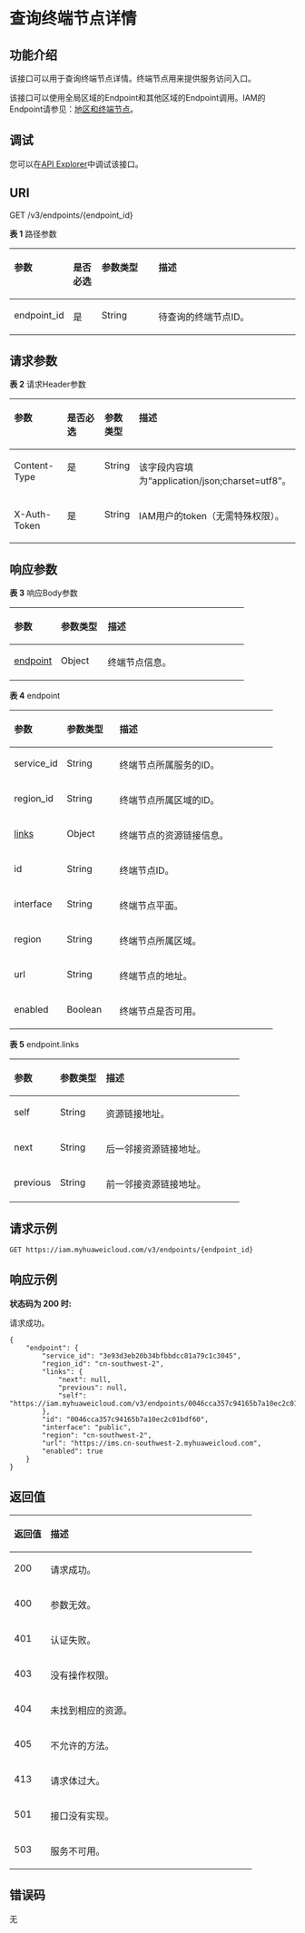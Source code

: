 # 查询终端节点详情<a name="iam_16_0005"></a>

## 功能介绍<a name="zh-cn_topic_0222037495_section0757151820531"></a>

该接口可以用于查询终端节点详情。终端节点用来提供服务访问入口。

该接口可以使用全局区域的Endpoint和其他区域的Endpoint调用。IAM的Endpoint请参见：[地区和终端节点](https://developer.huaweicloud.com/endpoint?IAM)。

## 调试<a name="section4996024135916"></a>

您可以在[API Explorer](https://apiexplorer.developer.huaweicloud.com/apiexplorer/doc?product=IAM&api=KeystoneShowEndpoint)中调试该接口。

## URI<a name="zh-cn_topic_0222037495_section18759111815535"></a>

GET /v3/endpoints/\{endpoint\_id\}

**表 1**  路径参数

<a name="zh-cn_topic_0222037495_table276181865320"></a>
<table><thead align="left"><tr id="zh-cn_topic_0222037495_row476115188537"><th class="cellrowborder" valign="top" width="20%" id="mcps1.2.5.1.1"><p id="zh-cn_topic_0222037495_p187612189539"><a name="zh-cn_topic_0222037495_p187612189539"></a><a name="zh-cn_topic_0222037495_p187612189539"></a>参数</p>
</th>
<th class="cellrowborder" valign="top" width="10%" id="mcps1.2.5.1.2"><p id="zh-cn_topic_0222037495_p1876215181534"><a name="zh-cn_topic_0222037495_p1876215181534"></a><a name="zh-cn_topic_0222037495_p1876215181534"></a>是否必选</p>
</th>
<th class="cellrowborder" valign="top" width="20%" id="mcps1.2.5.1.3"><p id="zh-cn_topic_0222037495_p1076361865317"><a name="zh-cn_topic_0222037495_p1076361865317"></a><a name="zh-cn_topic_0222037495_p1076361865317"></a>参数类型</p>
</th>
<th class="cellrowborder" valign="top" width="50%" id="mcps1.2.5.1.4"><p id="zh-cn_topic_0222037495_p1676319189539"><a name="zh-cn_topic_0222037495_p1676319189539"></a><a name="zh-cn_topic_0222037495_p1676319189539"></a>描述</p>
</th>
</tr>
</thead>
<tbody><tr id="zh-cn_topic_0222037495_row1576112186536"><td class="cellrowborder" valign="top" width="20%" headers="mcps1.2.5.1.1 "><p id="zh-cn_topic_0222037495_p1076451895316"><a name="zh-cn_topic_0222037495_p1076451895316"></a><a name="zh-cn_topic_0222037495_p1076451895316"></a>endpoint_id</p>
</td>
<td class="cellrowborder" valign="top" width="10%" headers="mcps1.2.5.1.2 "><p id="zh-cn_topic_0222037495_p7764161811530"><a name="zh-cn_topic_0222037495_p7764161811530"></a><a name="zh-cn_topic_0222037495_p7764161811530"></a>是</p>
</td>
<td class="cellrowborder" valign="top" width="20%" headers="mcps1.2.5.1.3 "><p id="zh-cn_topic_0222037495_p15765018165316"><a name="zh-cn_topic_0222037495_p15765018165316"></a><a name="zh-cn_topic_0222037495_p15765018165316"></a>String</p>
</td>
<td class="cellrowborder" valign="top" width="50%" headers="mcps1.2.5.1.4 "><p id="zh-cn_topic_0222037495_p1776512189539"><a name="zh-cn_topic_0222037495_p1776512189539"></a><a name="zh-cn_topic_0222037495_p1776512189539"></a>待查询的终端节点ID。</p>
</td>
</tr>
</tbody>
</table>

## 请求参数<a name="zh-cn_topic_0222037495_section776621845311"></a>

**表 2**  请求Header参数

<a name="zh-cn_topic_0222037495_HeaderParameter"></a>
<table><thead align="left"><tr id="zh-cn_topic_0222037495_row5767718175314"><th class="cellrowborder" valign="top" width="20%" id="mcps1.2.5.1.1"><p id="zh-cn_topic_0222037495_p0768818195314"><a name="zh-cn_topic_0222037495_p0768818195314"></a><a name="zh-cn_topic_0222037495_p0768818195314"></a>参数</p>
</th>
<th class="cellrowborder" valign="top" width="20%" id="mcps1.2.5.1.2"><p id="zh-cn_topic_0222037495_p1976861845310"><a name="zh-cn_topic_0222037495_p1976861845310"></a><a name="zh-cn_topic_0222037495_p1976861845310"></a>是否必选</p>
</th>
<th class="cellrowborder" valign="top" width="10%" id="mcps1.2.5.1.3"><p id="zh-cn_topic_0222037495_p1576915182533"><a name="zh-cn_topic_0222037495_p1576915182533"></a><a name="zh-cn_topic_0222037495_p1576915182533"></a>参数类型</p>
</th>
<th class="cellrowborder" valign="top" width="50%" id="mcps1.2.5.1.4"><p id="zh-cn_topic_0222037495_p976991810538"><a name="zh-cn_topic_0222037495_p976991810538"></a><a name="zh-cn_topic_0222037495_p976991810538"></a>描述</p>
</th>
</tr>
</thead>
<tbody><tr id="zh-cn_topic_0222037495_row19767118185310"><td class="cellrowborder" valign="top" width="20%" headers="mcps1.2.5.1.1 "><p id="zh-cn_topic_0222037495_p177701618135311"><a name="zh-cn_topic_0222037495_p177701618135311"></a><a name="zh-cn_topic_0222037495_p177701618135311"></a>Content-Type</p>
</td>
<td class="cellrowborder" valign="top" width="20%" headers="mcps1.2.5.1.2 "><p id="zh-cn_topic_0222037495_p97701918105318"><a name="zh-cn_topic_0222037495_p97701918105318"></a><a name="zh-cn_topic_0222037495_p97701918105318"></a>是</p>
</td>
<td class="cellrowborder" valign="top" width="10%" headers="mcps1.2.5.1.3 "><p id="zh-cn_topic_0222037495_p19771418125313"><a name="zh-cn_topic_0222037495_p19771418125313"></a><a name="zh-cn_topic_0222037495_p19771418125313"></a>String</p>
</td>
<td class="cellrowborder" valign="top" width="50%" headers="mcps1.2.5.1.4 "><p id="zh-cn_topic_0222037495_p1377161816535"><a name="zh-cn_topic_0222037495_p1377161816535"></a><a name="zh-cn_topic_0222037495_p1377161816535"></a>该字段内容填为“application/json;charset=utf8”。</p>
</td>
</tr>
<tr id="zh-cn_topic_0222037495_row6767201810539"><td class="cellrowborder" valign="top" width="20%" headers="mcps1.2.5.1.1 "><p id="zh-cn_topic_0222037495_p7772181814537"><a name="zh-cn_topic_0222037495_p7772181814537"></a><a name="zh-cn_topic_0222037495_p7772181814537"></a>X-Auth-Token</p>
</td>
<td class="cellrowborder" valign="top" width="20%" headers="mcps1.2.5.1.2 "><p id="zh-cn_topic_0222037495_p18773161855313"><a name="zh-cn_topic_0222037495_p18773161855313"></a><a name="zh-cn_topic_0222037495_p18773161855313"></a>是</p>
</td>
<td class="cellrowborder" valign="top" width="10%" headers="mcps1.2.5.1.3 "><p id="zh-cn_topic_0222037495_p1577411189535"><a name="zh-cn_topic_0222037495_p1577411189535"></a><a name="zh-cn_topic_0222037495_p1577411189535"></a>String</p>
</td>
<td class="cellrowborder" valign="top" width="50%" headers="mcps1.2.5.1.4 "><p id="zh-cn_topic_0222037495_p157751318165317"><a name="zh-cn_topic_0222037495_p157751318165317"></a><a name="zh-cn_topic_0222037495_p157751318165317"></a>IAM用户的token（无需特殊权限）。</p>
</td>
</tr>
</tbody>
</table>

## 响应参数<a name="zh-cn_topic_0222037495_section377641895311"></a>

**表 3**  响应Body参数

<a name="zh-cn_topic_0222037495_responseParameter"></a>
<table><thead align="left"><tr id="zh-cn_topic_0222037495_row8777131816539"><th class="cellrowborder" valign="top" width="20%" id="mcps1.2.4.1.1"><p id="zh-cn_topic_0222037495_p187781418105319"><a name="zh-cn_topic_0222037495_p187781418105319"></a><a name="zh-cn_topic_0222037495_p187781418105319"></a>参数</p>
</th>
<th class="cellrowborder" valign="top" width="20%" id="mcps1.2.4.1.2"><p id="zh-cn_topic_0222037495_p1077817184537"><a name="zh-cn_topic_0222037495_p1077817184537"></a><a name="zh-cn_topic_0222037495_p1077817184537"></a>参数类型</p>
</th>
<th class="cellrowborder" valign="top" width="60%" id="mcps1.2.4.1.3"><p id="zh-cn_topic_0222037495_p677941855314"><a name="zh-cn_topic_0222037495_p677941855314"></a><a name="zh-cn_topic_0222037495_p677941855314"></a>描述</p>
</th>
</tr>
</thead>
<tbody><tr id="zh-cn_topic_0222037495_row13777161815312"><td class="cellrowborder" valign="top" width="20%" headers="mcps1.2.4.1.1 "><p id="zh-cn_topic_0222037495_p57794181533"><a name="zh-cn_topic_0222037495_p57794181533"></a><a name="zh-cn_topic_0222037495_p57794181533"></a><a href="#zh-cn_topic_0222037495_response_Rs163EndpointsArritem">endpoint</a></p>
</td>
<td class="cellrowborder" valign="top" width="20%" headers="mcps1.2.4.1.2 "><p id="zh-cn_topic_0222037495_p11780151845314"><a name="zh-cn_topic_0222037495_p11780151845314"></a><a name="zh-cn_topic_0222037495_p11780151845314"></a>Object</p>
</td>
<td class="cellrowborder" valign="top" width="60%" headers="mcps1.2.4.1.3 "><p id="zh-cn_topic_0222037495_p13780161818535"><a name="zh-cn_topic_0222037495_p13780161818535"></a><a name="zh-cn_topic_0222037495_p13780161818535"></a>终端节点信息。</p>
</td>
</tr>
</tbody>
</table>

**表 4**  endpoint

<a name="zh-cn_topic_0222037495_response_Rs163EndpointsArritem"></a>
<table><thead align="left"><tr id="zh-cn_topic_0222037495_row878151810537"><th class="cellrowborder" valign="top" width="20%" id="mcps1.2.4.1.1"><p id="zh-cn_topic_0222037495_p16783121875315"><a name="zh-cn_topic_0222037495_p16783121875315"></a><a name="zh-cn_topic_0222037495_p16783121875315"></a>参数</p>
</th>
<th class="cellrowborder" valign="top" width="20%" id="mcps1.2.4.1.2"><p id="zh-cn_topic_0222037495_p107831918195317"><a name="zh-cn_topic_0222037495_p107831918195317"></a><a name="zh-cn_topic_0222037495_p107831918195317"></a>参数类型</p>
</th>
<th class="cellrowborder" valign="top" width="60%" id="mcps1.2.4.1.3"><p id="zh-cn_topic_0222037495_p11784131865318"><a name="zh-cn_topic_0222037495_p11784131865318"></a><a name="zh-cn_topic_0222037495_p11784131865318"></a>描述</p>
</th>
</tr>
</thead>
<tbody><tr id="zh-cn_topic_0222037495_row8781518185320"><td class="cellrowborder" valign="top" width="20%" headers="mcps1.2.4.1.1 "><p id="zh-cn_topic_0222037495_p2078411819538"><a name="zh-cn_topic_0222037495_p2078411819538"></a><a name="zh-cn_topic_0222037495_p2078411819538"></a>service_id</p>
</td>
<td class="cellrowborder" valign="top" width="20%" headers="mcps1.2.4.1.2 "><p id="zh-cn_topic_0222037495_p678571895320"><a name="zh-cn_topic_0222037495_p678571895320"></a><a name="zh-cn_topic_0222037495_p678571895320"></a>String</p>
</td>
<td class="cellrowborder" valign="top" width="60%" headers="mcps1.2.4.1.3 "><p id="zh-cn_topic_0222037495_p7785181816536"><a name="zh-cn_topic_0222037495_p7785181816536"></a><a name="zh-cn_topic_0222037495_p7785181816536"></a>终端节点所属服务的ID。</p>
</td>
</tr>
<tr id="zh-cn_topic_0222037495_row57818182539"><td class="cellrowborder" valign="top" width="20%" headers="mcps1.2.4.1.1 "><p id="zh-cn_topic_0222037495_p1778621895314"><a name="zh-cn_topic_0222037495_p1778621895314"></a><a name="zh-cn_topic_0222037495_p1778621895314"></a>region_id</p>
</td>
<td class="cellrowborder" valign="top" width="20%" headers="mcps1.2.4.1.2 "><p id="zh-cn_topic_0222037495_p6787111855310"><a name="zh-cn_topic_0222037495_p6787111855310"></a><a name="zh-cn_topic_0222037495_p6787111855310"></a>String</p>
</td>
<td class="cellrowborder" valign="top" width="60%" headers="mcps1.2.4.1.3 "><p id="zh-cn_topic_0222037495_p1878720188532"><a name="zh-cn_topic_0222037495_p1878720188532"></a><a name="zh-cn_topic_0222037495_p1878720188532"></a>终端节点所属区域的ID。</p>
</td>
</tr>
<tr id="zh-cn_topic_0222037495_row378181855315"><td class="cellrowborder" valign="top" width="20%" headers="mcps1.2.4.1.1 "><p id="zh-cn_topic_0222037495_p178817181538"><a name="zh-cn_topic_0222037495_p178817181538"></a><a name="zh-cn_topic_0222037495_p178817181538"></a><a href="#zh-cn_topic_0222037495_response_Rs163EndpointsArritemLinks">links</a></p>
</td>
<td class="cellrowborder" valign="top" width="20%" headers="mcps1.2.4.1.2 "><p id="zh-cn_topic_0222037495_p157881318115310"><a name="zh-cn_topic_0222037495_p157881318115310"></a><a name="zh-cn_topic_0222037495_p157881318115310"></a>Object</p>
</td>
<td class="cellrowborder" valign="top" width="60%" headers="mcps1.2.4.1.3 "><p id="zh-cn_topic_0222037495_p117891418205315"><a name="zh-cn_topic_0222037495_p117891418205315"></a><a name="zh-cn_topic_0222037495_p117891418205315"></a>终端节点的资源链接信息。</p>
</td>
</tr>
<tr id="zh-cn_topic_0222037495_row13781141825310"><td class="cellrowborder" valign="top" width="20%" headers="mcps1.2.4.1.1 "><p id="zh-cn_topic_0222037495_p579021814532"><a name="zh-cn_topic_0222037495_p579021814532"></a><a name="zh-cn_topic_0222037495_p579021814532"></a>id</p>
</td>
<td class="cellrowborder" valign="top" width="20%" headers="mcps1.2.4.1.2 "><p id="zh-cn_topic_0222037495_p7790181811532"><a name="zh-cn_topic_0222037495_p7790181811532"></a><a name="zh-cn_topic_0222037495_p7790181811532"></a>String</p>
</td>
<td class="cellrowborder" valign="top" width="60%" headers="mcps1.2.4.1.3 "><p id="zh-cn_topic_0222037495_p1379101865310"><a name="zh-cn_topic_0222037495_p1379101865310"></a><a name="zh-cn_topic_0222037495_p1379101865310"></a>终端节点ID。</p>
</td>
</tr>
<tr id="zh-cn_topic_0222037495_row178115180533"><td class="cellrowborder" valign="top" width="20%" headers="mcps1.2.4.1.1 "><p id="zh-cn_topic_0222037495_p1279214188532"><a name="zh-cn_topic_0222037495_p1279214188532"></a><a name="zh-cn_topic_0222037495_p1279214188532"></a>interface</p>
</td>
<td class="cellrowborder" valign="top" width="20%" headers="mcps1.2.4.1.2 "><p id="zh-cn_topic_0222037495_p18792151815538"><a name="zh-cn_topic_0222037495_p18792151815538"></a><a name="zh-cn_topic_0222037495_p18792151815538"></a>String</p>
</td>
<td class="cellrowborder" valign="top" width="60%" headers="mcps1.2.4.1.3 "><p id="zh-cn_topic_0222037495_p137931518145319"><a name="zh-cn_topic_0222037495_p137931518145319"></a><a name="zh-cn_topic_0222037495_p137931518145319"></a>终端节点平面。</p>
</td>
</tr>
<tr id="zh-cn_topic_0222037495_row778181813537"><td class="cellrowborder" valign="top" width="20%" headers="mcps1.2.4.1.1 "><p id="zh-cn_topic_0222037495_p4793151812533"><a name="zh-cn_topic_0222037495_p4793151812533"></a><a name="zh-cn_topic_0222037495_p4793151812533"></a>region</p>
</td>
<td class="cellrowborder" valign="top" width="20%" headers="mcps1.2.4.1.2 "><p id="zh-cn_topic_0222037495_p157941018155313"><a name="zh-cn_topic_0222037495_p157941018155313"></a><a name="zh-cn_topic_0222037495_p157941018155313"></a>String</p>
</td>
<td class="cellrowborder" valign="top" width="60%" headers="mcps1.2.4.1.3 "><p id="zh-cn_topic_0222037495_p079451855310"><a name="zh-cn_topic_0222037495_p079451855310"></a><a name="zh-cn_topic_0222037495_p079451855310"></a>终端节点所属区域。</p>
</td>
</tr>
<tr id="zh-cn_topic_0222037495_row0781141810532"><td class="cellrowborder" valign="top" width="20%" headers="mcps1.2.4.1.1 "><p id="zh-cn_topic_0222037495_p117951418105311"><a name="zh-cn_topic_0222037495_p117951418105311"></a><a name="zh-cn_topic_0222037495_p117951418105311"></a>url</p>
</td>
<td class="cellrowborder" valign="top" width="20%" headers="mcps1.2.4.1.2 "><p id="zh-cn_topic_0222037495_p127961818115310"><a name="zh-cn_topic_0222037495_p127961818115310"></a><a name="zh-cn_topic_0222037495_p127961818115310"></a>String</p>
</td>
<td class="cellrowborder" valign="top" width="60%" headers="mcps1.2.4.1.3 "><p id="zh-cn_topic_0222037495_p7796161805315"><a name="zh-cn_topic_0222037495_p7796161805315"></a><a name="zh-cn_topic_0222037495_p7796161805315"></a>终端节点的地址。</p>
</td>
</tr>
<tr id="zh-cn_topic_0222037495_row1878141810539"><td class="cellrowborder" valign="top" width="20%" headers="mcps1.2.4.1.1 "><p id="zh-cn_topic_0222037495_p207975188530"><a name="zh-cn_topic_0222037495_p207975188530"></a><a name="zh-cn_topic_0222037495_p207975188530"></a>enabled</p>
</td>
<td class="cellrowborder" valign="top" width="20%" headers="mcps1.2.4.1.2 "><p id="zh-cn_topic_0222037495_p77971818105314"><a name="zh-cn_topic_0222037495_p77971818105314"></a><a name="zh-cn_topic_0222037495_p77971818105314"></a>Boolean</p>
</td>
<td class="cellrowborder" valign="top" width="60%" headers="mcps1.2.4.1.3 "><p id="zh-cn_topic_0222037495_p10798121812532"><a name="zh-cn_topic_0222037495_p10798121812532"></a><a name="zh-cn_topic_0222037495_p10798121812532"></a>终端节点是否可用。</p>
</td>
</tr>
</tbody>
</table>

**表 5**  endpoint.links

<a name="zh-cn_topic_0222037495_response_Rs163EndpointsArritemLinks"></a>
<table><thead align="left"><tr id="zh-cn_topic_0222037495_row14798018125315"><th class="cellrowborder" valign="top" width="20%" id="mcps1.2.4.1.1"><p id="zh-cn_topic_0222037495_p14799618115313"><a name="zh-cn_topic_0222037495_p14799618115313"></a><a name="zh-cn_topic_0222037495_p14799618115313"></a>参数</p>
</th>
<th class="cellrowborder" valign="top" width="20%" id="mcps1.2.4.1.2"><p id="zh-cn_topic_0222037495_p1580081813538"><a name="zh-cn_topic_0222037495_p1580081813538"></a><a name="zh-cn_topic_0222037495_p1580081813538"></a>参数类型</p>
</th>
<th class="cellrowborder" valign="top" width="60%" id="mcps1.2.4.1.3"><p id="zh-cn_topic_0222037495_p13800181825320"><a name="zh-cn_topic_0222037495_p13800181825320"></a><a name="zh-cn_topic_0222037495_p13800181825320"></a>描述</p>
</th>
</tr>
</thead>
<tbody><tr id="zh-cn_topic_0222037495_row12798111825312"><td class="cellrowborder" valign="top" width="20%" headers="mcps1.2.4.1.1 "><p id="zh-cn_topic_0222037495_p68018183535"><a name="zh-cn_topic_0222037495_p68018183535"></a><a name="zh-cn_topic_0222037495_p68018183535"></a>self</p>
</td>
<td class="cellrowborder" valign="top" width="20%" headers="mcps1.2.4.1.2 "><p id="zh-cn_topic_0222037495_p11802818155319"><a name="zh-cn_topic_0222037495_p11802818155319"></a><a name="zh-cn_topic_0222037495_p11802818155319"></a>String</p>
</td>
<td class="cellrowborder" valign="top" width="60%" headers="mcps1.2.4.1.3 "><p id="zh-cn_topic_0222037495_p7802118145314"><a name="zh-cn_topic_0222037495_p7802118145314"></a><a name="zh-cn_topic_0222037495_p7802118145314"></a>资源链接地址。</p>
</td>
</tr>
<tr id="zh-cn_topic_0222037495_row9798518195312"><td class="cellrowborder" valign="top" width="20%" headers="mcps1.2.4.1.1 "><p id="zh-cn_topic_0222037495_p9803111817530"><a name="zh-cn_topic_0222037495_p9803111817530"></a><a name="zh-cn_topic_0222037495_p9803111817530"></a>next</p>
</td>
<td class="cellrowborder" valign="top" width="20%" headers="mcps1.2.4.1.2 "><p id="zh-cn_topic_0222037495_p12803618135319"><a name="zh-cn_topic_0222037495_p12803618135319"></a><a name="zh-cn_topic_0222037495_p12803618135319"></a>String</p>
</td>
<td class="cellrowborder" valign="top" width="60%" headers="mcps1.2.4.1.3 "><p id="zh-cn_topic_0222037495_p108041718155314"><a name="zh-cn_topic_0222037495_p108041718155314"></a><a name="zh-cn_topic_0222037495_p108041718155314"></a>后一邻接资源链接地址。</p>
</td>
</tr>
<tr id="zh-cn_topic_0222037495_row1179871895318"><td class="cellrowborder" valign="top" width="20%" headers="mcps1.2.4.1.1 "><p id="zh-cn_topic_0222037495_p118041918115316"><a name="zh-cn_topic_0222037495_p118041918115316"></a><a name="zh-cn_topic_0222037495_p118041918115316"></a>previous</p>
</td>
<td class="cellrowborder" valign="top" width="20%" headers="mcps1.2.4.1.2 "><p id="zh-cn_topic_0222037495_p7805418175312"><a name="zh-cn_topic_0222037495_p7805418175312"></a><a name="zh-cn_topic_0222037495_p7805418175312"></a>String</p>
</td>
<td class="cellrowborder" valign="top" width="60%" headers="mcps1.2.4.1.3 "><p id="zh-cn_topic_0222037495_p12805318105312"><a name="zh-cn_topic_0222037495_p12805318105312"></a><a name="zh-cn_topic_0222037495_p12805318105312"></a>前一邻接资源链接地址。</p>
</td>
</tr>
</tbody>
</table>

## 请求示例<a name="zh-cn_topic_0222037495_section148061718165312"></a>

```
GET https://iam.myhuaweicloud.com/v3/endpoints/{endpoint_id}
```

## 响应示例<a name="zh-cn_topic_0222037495_section2080911188537"></a>

**状态码为 200 时:**

请求成功。

```
{
    "endpoint": {
        "service_id": "3e93d3eb20b34bfbbdcc81a79c1c3045",
        "region_id": "cn-southwest-2",
        "links": {
            "next": null,
            "previous": null,
            "self": "https://iam.myhuaweicloud.com/v3/endpoints/0046cca357c94165b7a10ec2c01bdf60"
        },
        "id": "0046cca357c94165b7a10ec2c01bdf60",
        "interface": "public",
        "region": "cn-southwest-2",
        "url": "https://ims.cn-southwest-2.myhuaweicloud.com",
        "enabled": true
    }
}
```

## 返回值<a name="zh-cn_topic_0222037495_section12818201865316"></a>

<a name="zh-cn_topic_0222037495_table332"></a>
<table><thead align="left"><tr id="zh-cn_topic_0222037495_row2820201815538"><th class="cellrowborder" valign="top" width="15%" id="mcps1.1.3.1.1"><p id="zh-cn_topic_0222037495_p15820141819534"><a name="zh-cn_topic_0222037495_p15820141819534"></a><a name="zh-cn_topic_0222037495_p15820141819534"></a>返回值</p>
</th>
<th class="cellrowborder" valign="top" width="85%" id="mcps1.1.3.1.2"><p id="zh-cn_topic_0222037495_p12821818175315"><a name="zh-cn_topic_0222037495_p12821818175315"></a><a name="zh-cn_topic_0222037495_p12821818175315"></a>描述</p>
</th>
</tr>
</thead>
<tbody><tr id="zh-cn_topic_0222037495_row13820131813537"><td class="cellrowborder" valign="top" width="15%" headers="mcps1.1.3.1.1 "><p id="zh-cn_topic_0222037495_p582221865316"><a name="zh-cn_topic_0222037495_p582221865316"></a><a name="zh-cn_topic_0222037495_p582221865316"></a>200</p>
</td>
<td class="cellrowborder" valign="top" width="85%" headers="mcps1.1.3.1.2 "><p id="zh-cn_topic_0222037495_p282241810532"><a name="zh-cn_topic_0222037495_p282241810532"></a><a name="zh-cn_topic_0222037495_p282241810532"></a>请求成功。</p>
</td>
</tr>
<tr id="zh-cn_topic_0222037495_row158208185532"><td class="cellrowborder" valign="top" width="15%" headers="mcps1.1.3.1.1 "><p id="zh-cn_topic_0222037495_p5823918145313"><a name="zh-cn_topic_0222037495_p5823918145313"></a><a name="zh-cn_topic_0222037495_p5823918145313"></a>400</p>
</td>
<td class="cellrowborder" valign="top" width="85%" headers="mcps1.1.3.1.2 "><p id="zh-cn_topic_0222037495_p2082331825318"><a name="zh-cn_topic_0222037495_p2082331825318"></a><a name="zh-cn_topic_0222037495_p2082331825318"></a>参数无效。</p>
</td>
</tr>
<tr id="zh-cn_topic_0222037495_row10820151810537"><td class="cellrowborder" valign="top" width="15%" headers="mcps1.1.3.1.1 "><p id="zh-cn_topic_0222037495_p128241182539"><a name="zh-cn_topic_0222037495_p128241182539"></a><a name="zh-cn_topic_0222037495_p128241182539"></a>401</p>
</td>
<td class="cellrowborder" valign="top" width="85%" headers="mcps1.1.3.1.2 "><p id="zh-cn_topic_0222037495_p168251218115316"><a name="zh-cn_topic_0222037495_p168251218115316"></a><a name="zh-cn_topic_0222037495_p168251218115316"></a>认证失败。</p>
</td>
</tr>
<tr id="zh-cn_topic_0222037495_row282001815317"><td class="cellrowborder" valign="top" width="15%" headers="mcps1.1.3.1.1 "><p id="zh-cn_topic_0222037495_p17825171814533"><a name="zh-cn_topic_0222037495_p17825171814533"></a><a name="zh-cn_topic_0222037495_p17825171814533"></a>403</p>
</td>
<td class="cellrowborder" valign="top" width="85%" headers="mcps1.1.3.1.2 "><p id="zh-cn_topic_0222037495_p108261318125319"><a name="zh-cn_topic_0222037495_p108261318125319"></a><a name="zh-cn_topic_0222037495_p108261318125319"></a>没有操作权限。</p>
</td>
</tr>
<tr id="zh-cn_topic_0222037495_row382021819533"><td class="cellrowborder" valign="top" width="15%" headers="mcps1.1.3.1.1 "><p id="zh-cn_topic_0222037495_p782617186539"><a name="zh-cn_topic_0222037495_p782617186539"></a><a name="zh-cn_topic_0222037495_p782617186539"></a>404</p>
</td>
<td class="cellrowborder" valign="top" width="85%" headers="mcps1.1.3.1.2 "><p id="zh-cn_topic_0222037495_p16827131813538"><a name="zh-cn_topic_0222037495_p16827131813538"></a><a name="zh-cn_topic_0222037495_p16827131813538"></a>未找到相应的资源。</p>
</td>
</tr>
<tr id="zh-cn_topic_0222037495_row782061895314"><td class="cellrowborder" valign="top" width="15%" headers="mcps1.1.3.1.1 "><p id="zh-cn_topic_0222037495_p1382881817533"><a name="zh-cn_topic_0222037495_p1382881817533"></a><a name="zh-cn_topic_0222037495_p1382881817533"></a>405</p>
</td>
<td class="cellrowborder" valign="top" width="85%" headers="mcps1.1.3.1.2 "><p id="zh-cn_topic_0222037495_p178284183533"><a name="zh-cn_topic_0222037495_p178284183533"></a><a name="zh-cn_topic_0222037495_p178284183533"></a>不允许的方法。</p>
</td>
</tr>
<tr id="zh-cn_topic_0222037495_row1882011810533"><td class="cellrowborder" valign="top" width="15%" headers="mcps1.1.3.1.1 "><p id="zh-cn_topic_0222037495_p1829818195313"><a name="zh-cn_topic_0222037495_p1829818195313"></a><a name="zh-cn_topic_0222037495_p1829818195313"></a>413</p>
</td>
<td class="cellrowborder" valign="top" width="85%" headers="mcps1.1.3.1.2 "><p id="zh-cn_topic_0222037495_p148293182538"><a name="zh-cn_topic_0222037495_p148293182538"></a><a name="zh-cn_topic_0222037495_p148293182538"></a>请求体过大。</p>
</td>
</tr>
<tr id="zh-cn_topic_0222037495_row1182071825315"><td class="cellrowborder" valign="top" width="15%" headers="mcps1.1.3.1.1 "><p id="zh-cn_topic_0222037495_p1383021813538"><a name="zh-cn_topic_0222037495_p1383021813538"></a><a name="zh-cn_topic_0222037495_p1383021813538"></a>501</p>
</td>
<td class="cellrowborder" valign="top" width="85%" headers="mcps1.1.3.1.2 "><p id="zh-cn_topic_0222037495_p10830181818537"><a name="zh-cn_topic_0222037495_p10830181818537"></a><a name="zh-cn_topic_0222037495_p10830181818537"></a>接口没有实现。</p>
</td>
</tr>
<tr id="zh-cn_topic_0222037495_row7820131820537"><td class="cellrowborder" valign="top" width="15%" headers="mcps1.1.3.1.1 "><p id="zh-cn_topic_0222037495_p1183119186531"><a name="zh-cn_topic_0222037495_p1183119186531"></a><a name="zh-cn_topic_0222037495_p1183119186531"></a>503</p>
</td>
<td class="cellrowborder" valign="top" width="85%" headers="mcps1.1.3.1.2 "><p id="zh-cn_topic_0222037495_p4831121895311"><a name="zh-cn_topic_0222037495_p4831121895311"></a><a name="zh-cn_topic_0222037495_p4831121895311"></a>服务不可用。</p>
</td>
</tr>
</tbody>
</table>

## 错误码<a name="zh-cn_topic_0222037495_section5832218205314"></a>

无

